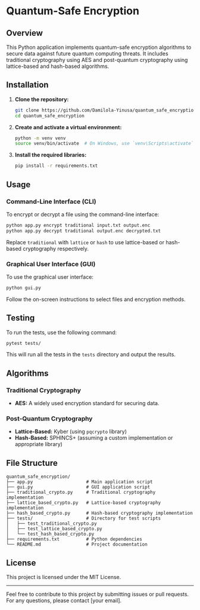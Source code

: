 

# Quantum-Safe Encryption

## Overview
This Python application implements quantum-safe encryption algorithms to secure data against future quantum computing threats. It includes traditional cryptography using AES and post-quantum cryptography using lattice-based and hash-based algorithms.

## Installation

1. **Clone the repository:**

    ```bash
    git clone https://github.com/Damilola-Yinusa/quantum_safe_encryption.git
    cd quantum_safe_encryption
    ```

2. **Create and activate a virtual environment:**

    ```bash
    python -m venv venv
    source venv/bin/activate  # On Windows, use `venv\Scripts\activate`
    ```

3. **Install the required libraries:**

    ```bash
    pip install -r requirements.txt
    ```

## Usage

### Command-Line Interface (CLI)

To encrypt or decrypt a file using the command-line interface:

```bash
python app.py encrypt traditional input.txt output.enc
python app.py decrypt traditional output.enc decrypted.txt
```

Replace `traditional` with `lattice` or `hash` to use lattice-based or hash-based cryptography respectively.

### Graphical User Interface (GUI)

To use the graphical user interface:

```bash
python gui.py
```

Follow the on-screen instructions to select files and encryption methods.

## Testing

To run the tests, use the following command:

```bash
pytest tests/
```

This will run all the tests in the `tests` directory and output the results.

## Algorithms

### Traditional Cryptography
- **AES:** A widely used encryption standard for securing data.

### Post-Quantum Cryptography
- **Lattice-Based:** Kyber (using `pqcrypto` library)
- **Hash-Based:** SPHINCS+ (assuming a custom implementation or appropriate library)

## File Structure

```
quantum_safe_encryption/
├── app.py                    # Main application script
├── gui.py                    # GUI application script
├── traditional_crypto.py     # Traditional cryptography implementation
├── lattice_based_crypto.py   # Lattice-based cryptography implementation
├── hash_based_crypto.py      # Hash-based cryptography implementation
├── tests/                    # Directory for test scripts
│   ├── test_traditional_crypto.py
│   ├── test_lattice_based_crypto.py
│   └── test_hash_based_crypto.py
├── requirements.txt          # Python dependencies
└── README.md                 # Project documentation
```

## License

This project is licensed under the MIT License.

---

Feel free to contribute to this project by submitting issues or pull requests. For any questions, please contact [your email].

```

